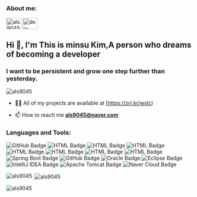 <h3 align="left">About me:</h3>
<p align="left">
<a href="https://fb.com/als9045" target="blank"><img align="center" src="https://raw.githubusercontent.com/rahuldkjain/github-profile-readme-generator/master/src/images/icons/Social/facebook.svg" alt="als9045" height="30" width="40" /></a>
<a href="https://url.kr/6t45he" target="_blank">
  <img align="center" src="https://raw.githubusercontent.com/rahuldkjain/github-profile-readme-generator/master/src/images/icons/Social/youtube.svg" alt="dev-kim" height="30" width="40" />
</a>



<h2 align="left">Hi 👋, I'm This is minsu Kim,A person who dreams of becoming a developer</h2>
<h3 align="left">I want to be persistent and grow one step further than yesterday.</h3>

<p align="left"> <img src="https://komarev.com/ghpvc/?username=als9045&label=Profile%20views&color=0e75b6&style=flat" alt="als9045" /> </p>

- 👨‍💻 All of my projects are available at [https://zrr.kr/wxIc)

- 📫 How to reach me **als9045@naver.com**

<h3 align="left">Languages and Tools:</h3>
<div>
    <img src="https://img.shields.io/badge/GitHub-100000?style=for-the-badge&logo=github&logoColor=white" alt="GitHub Badge">
    <img src="https://img.shields.io/badge/HTML-239120?style=for-the-badge&logo=html5&logoColor=white" alt="HTML Badge">
   <img src="https://img.shields.io/badge/CSS-239120?&style=for-the-badge&logo=css3&logoColor=white" alt="HTML Badge">
   <img src="https://img.shields.io/badge/JavaScript-F7DF1E?style=for-the-badge&logo=JavaScript&logoColor=white" alt="HTML Badge">
    <img src="https://img.shields.io/badge/Java-ED8B00?style=for-the-badge&logo=openjdk&logoColor=white" alt="HTML Badge">
  <img src="https://img.shields.io/badge/Bootstrap-563D7C?style=for-the-badge&logo=bootstrap&logoColor=white" alt="HTML Badge">
  <img src="https://img.shields.io/badge/jQuery-0769AD?style=for-the-badge&logo=jquery&logoColor=white" alt="HTML Badge">
  <img src="https://img.shields.io/badge/Spring-6DB33F?style=for-the-badge&logo=spring&logoColor=white" alt="HTML Badge">
  <img src="https://img.shields.io/badge/Spring%20Boot-6DB33F?style=for-the-badge&logo=spring-boot&logoColor=white" alt="Spring Boot Badge">
    <img src="https://img.shields.io/badge/MySQL-00000F?style=for-the-badge&logo=mysql&logoColor=white" alt="GitHub Badge">
  <img src="https://img.shields.io/badge/Oracle-F80000?style=for-the-badge&logo=oracle&logoColor=white" alt="Oracle Badge">  
    <img src="https://img.shields.io/badge/Eclipse-2C2255?style=for-the-badge&logo=eclipse&logoColor=white" alt="Eclipse Badge">
  <img src="https://img.shields.io/badge/IntelliJ%20IDEA-000000?style=for-the-badge&logo=intellij-idea&logoColor=white" alt="IntelliJ IDEA Badge">
<img src="https://img.shields.io/badge/Apache%20Tomcat-F8DC75?style=for-the-badge&logo=apache-tomcat&logoColor=black" alt="Apache Tomcat Badge">
<img src="https://img.shields.io/badge/Naver%20Cloud-03C75A?style=for-the-badge&logo=naver&logoColor=white" alt="Naver Cloud Badge">
</div>



<p><img align="left" src="https://github-readme-stats.vercel.app/api/top-langs?username=als9045&show_icons=true&locale=en&layout=compact" alt="als9045" /></p>

<p>&nbsp;<img align="center" src="https://github-readme-stats.vercel.app/api?username=als9045&show_icons=true&locale=en" alt="als9045" /></p>

<p><img align="center" src="https://github-readme-streak-stats.herokuapp.com/?user=als9045&" alt="als9045" /></p>
